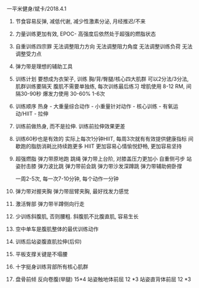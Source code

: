 一平米健身/斌卡/2018.4.1


1. 节食容易反弹, 减低代谢, 减少性激素分泌, 月经推迟/不来
2. 力量训练更加有效, EPOC-  高强度后依然处于超强的燃脂状态
3. 自重训练四宗罪
  无法调整阻力方向
  无法调整阻力角度
  无法调整训练负荷
  无法调整受力点
4. 弹力带是理想的辅助工具
5. 训练计划
    要想成为衣架子, 训练 胸/背/臀腿/核心四大肌群
    可以2分法/3分法, 肌群训练要隔天
    腹肌不需要单独练, 每次训练最后练习
    增肌使用 8-12 RM, 间隔30-90秒
    爆发力使用 30-60% 1-6次
6. 训练顺序
    热身 - 大重量综合动作 - 小重量针对动作 - 核心训练 - 有氧运动/HIIT - 拉伸
7. 训练前做热身, 而不是拉伸. 训练前拉伸效果更差
8. 训练60秒也是有效的
    实际上每次1分钟HIIT, 每周3次就有有效提供健康指标
    间歇跑的脂肪消耗比持续跑更多
    HIIT 更加容易心情愉悦舒畅, 更加容易坚持
    
9. 超强燃脂
    弹力带原地跑
    跳绳
    弹力带上台阶, 对膝盖压力更加小
    自重侧弓步
    站姿肘击膝
    弹力波比跳
    弹力带前会跳
    弹力带沙发深蹲跳
    弹力带辅助俯卧撑
    
    一周2-5次, 每一次7-10分钟, 每个动作一分钟
    
10.  弹力带对握夹胸
    弹力带屈臂夹胸, 最好找发力感觉
    
11. 激活臀部 弹力带半蹲侧向行走
12. 少训练斜腹肌, 否则腰粗. 斜腹肌不比腹直肌, 容易生长
13. 空中单车是腹肌整体的最优训练动作
14. 训练后站姿腹直肌拉伸(后仰)
15. 平板支撑关键是不塌腰
16. 十字挺身训练背部所有核心肌群
17. 盘骨前倾 
      反向卷腹(举腿) 15*4
      站姿触地体前屈 12 *3
      站姿直背体前屈  12 *3
